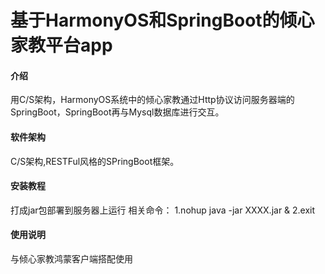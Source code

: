 # 基于HarmonyOS和SpringBoot的倾心家教平台app

#### 介绍
用C/S架构，HarmonyOS系统中的倾心家教通过Http协议访问服务器端的SpringBoot，SpringBoot再与Mysql数据库进行交互。

#### 软件架构
C/S架构,RESTFul风格的SPringBoot框架。


#### 安装教程

打成jar包部署到服务器上运行
相关命令：
1.nohup java -jar XXXX.jar &
2.exit

#### 使用说明

与倾心家教鸿蒙客户端搭配使用

